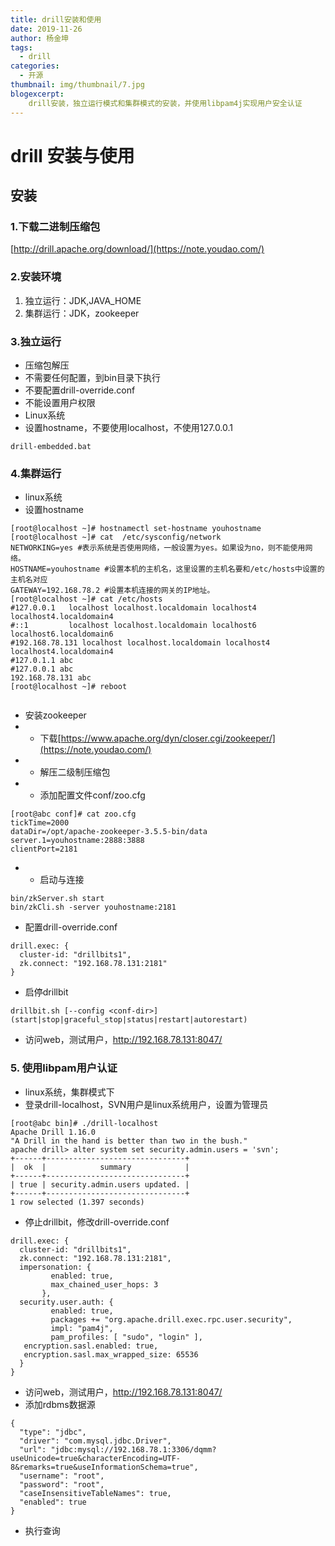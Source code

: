 ```yaml
---
title: drill安装和使用
date: 2019-11-26
author: 杨金坤
tags:
  - drill
categories:
  - 开源
thumbnail: img/thumbnail/7.jpg
blogexcerpt:
    drill安装，独立运行模式和集群模式的安装，并使用libpam4j实现用户安全认证
---
```



# drill 安装与使用
## 安装
### 1.下载二进制压缩包

[http://drill.apache.org/download/](https://note.youdao.com/)

### 2.安装环境

1. 独立运行：JDK,JAVA_HOME
2. 集群运行：JDK，zookeeper

### 3.独立运行

- 压缩包解压
- 不需要任何配置，到bin目录下执行
- 不要配置drill-override.conf
- 不能设置用户权限
- Linux系统
- 设置hostname，不要使用localhost，不使用127.0.0.1

```
drill-embedded.bat
```

### 4.集群运行

- linux系统
- 设置hostname

```
[root@localhost ~]# hostnamectl set-hostname youhostname
[root@localhost ~]# cat  /etc/sysconfig/network
NETWORKING=yes #表示系统是否使用网络，一般设置为yes。如果设为no，则不能使用网络。
HOSTNAME=youhostname #设置本机的主机名，这里设置的主机名要和/etc/hosts中设置的主机名对应
GATEWAY=192.168.78.2 #设置本机连接的网关的IP地址。
[root@localhost ~]# cat /etc/hosts
#127.0.0.1   localhost localhost.localdomain localhost4 localhost4.localdomain4
#::1         localhost localhost.localdomain localhost6 localhost6.localdomain6
#192.168.78.131 localhost localhost.localdomain localhost4 localhost4.localdomain4
#127.0.1.1 abc
#127.0.0.1 abc
192.168.78.131 abc
[root@localhost ~]# reboot


```
- 安装zookeeper
- - 下载[https://www.apache.org/dyn/closer.cgi/zookeeper/](https://note.youdao.com/)
- - 解压二级制压缩包
- - 添加配置文件conf/zoo.cfg

```
[root@abc conf]# cat zoo.cfg 
tickTime=2000
dataDir=/opt/apache-zookeeper-3.5.5-bin/data
server.1=youhostname:2888:3888
clientPort=2181
```
- - 启动与连接

```
bin/zkServer.sh start
bin/zkCli.sh -server youhostname:2181
```
- 配置drill-override.conf

```
drill.exec: {
  cluster-id: "drillbits1",
  zk.connect: "192.168.78.131:2181"
} 
```
- 启停drillbit

```
drillbit.sh [--config <conf-dir>] (start|stop|graceful_stop|status|restart|autorestart)
```
- 访问web，测试用户，http://192.168.78.131:8047/
### 5. 使用libpam用户认证
- linux系统，集群模式下
- 登录drill-localhost，SVN用户是linux系统用户，设置为管理员

```
[root@abc bin]# ./drill-localhost
Apache Drill 1.16.0
"A Drill in the hand is better than two in the bush."
apache drill> alter system set security.admin.users = 'svn';
+------+-------------------------------+
|  ok  |            summary            |
+------+-------------------------------+
| true | security.admin.users updated. |
+------+-------------------------------+
1 row selected (1.397 seconds)
```
- 停止drillbit，修改drill-override.conf
```
drill.exec: {
  cluster-id: "drillbits1",
  zk.connect: "192.168.78.131:2181",
  impersonation: {                                   
         enabled: true,                             
         max_chained_user_hops: 3                     
       },
  security.user.auth: {
         enabled: true,
         packages += "org.apache.drill.exec.rpc.user.security",
         impl: "pam4j",
         pam_profiles: [ "sudo", "login" ],
   encryption.sasl.enabled: true,
   encryption.sasl.max_wrapped_size: 65536
  } 
} 
```
- 访问web，测试用户，http://192.168.78.131:8047/
- 添加rdbms数据源

```
{
  "type": "jdbc",
  "driver": "com.mysql.jdbc.Driver",
  "url": "jdbc:mysql://192.168.78.1:3306/dqmm?useUnicode=true&characterEncoding=UTF-8&remarks=true&useInformationSchema=true",
  "username": "root",
  "password": "root",
  "caseInsensitiveTableNames": true,
  "enabled": true
}
```
- 执行查询
   